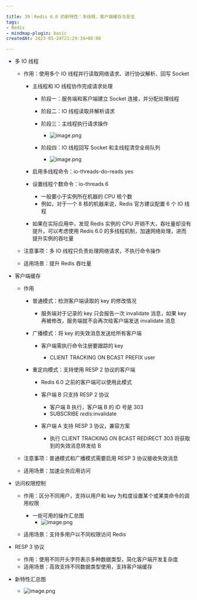 ```yaml
---

title: 39｜Redis 6.0 的新特性：多线程、客户端缓存与安全
tags:
- Redis
- mindmap-plugin: basic
createdAt: 2023-05-24T21:29:34+08:00

---
```


- 多 IO 线程

  - 作用：使用多个 IO 线程并行读取网络请求、进行协议解析、回写 Socket

    - 主线程和 IO 线程协作完成请求处理

      - 阶段一：服务端和客户端建立 Socket 连接，并分配处理线程
      - 阶段二：IO 线程读取并解析请求
      - 阶段三：主线程执行请求操作
        - ![image.png](https://cdn.jsdelivr.net/gh/11ze/static/images/redis-39-1.png)

      - 阶段四：IO 线程回写 Socket 和主线程清空全局队列
        - ![image.png](https://cdn.jsdelivr.net/gh/11ze/static/images/redis-39-2.png)

    - 启用多线程命令：io-threads-do-reads yes
    - 设置线程个数命令：io-threads 6

      - 一般要小于实例所在机器的 CPU 核个数
      - 例如，对于一个 8 核的机器来说，Redis 官方建议配置 6 个 IO 线程

    - 如果在实际应用中，发现 Redis 实例的 CPU 开销不大，吞吐量却没有提升，可以考虑使用 Redis 6.0 的多线程机制，加速网络处理，进而提升实例的吞吐量

  - 注意事项：多 IO 线程只负责处理网络请求，不执行命令操作
  - 适用场景：提升 Redis 吞吐量

- 客户端缓存

  - 作用

    - 普通模式：检测客户端读取的 key 的修改情况

      - 服务端对于记录的 key 只会报告一次 invalidate 消息，如果 key 再被修改，服务端就不会再次给客户端发送 invalidate 消息

    - 广播模式：将 key 的失效消息发送给所有客户端

      - 客户端需执行命令注册要跟踪的 key

        - CLIENT TRACKING ON BCAST PREFIX user

    - 重定向模式：支持使用 RESP 2 协议的客户端

      - Redis 6.0 之前的客户端可以使用此模式
      - 客户端 B 只支持 RESP 2 协议

        - 客户端 B 执行，客户端 B 的 ID 号是 303
        - SUBSCRIBE _redis_:invalidate

      - 客户端 A 支持 RESP 3 协议，兼容方案

        - 执行 CLIENT TRACKING ON BCAST REDIRECT 303 将获取到的失效消息转发给 B

  - 注意事项：普通模式和广播模式需要启用 RESP 3 协议接收失效消息
  - 适用场景：加速业务应用访问

- 访问权限控制

  - 作用：区分不同用户，支持以用户和 key 为粒度设置某个或某类命令的调用权限

    - 一些可用的操作汇总图
      - ![image.png](https://cdn.jsdelivr.net/gh/11ze/static/images/redis-39-3.png)

  - 适用场景：支持多用户以不同权限访问 Redis

- RESP 3 协议

  - 作用：使用不同开头字符表示多种数据类型，简化客户端开发复杂度
  - 适用场景：高效支持不同数据类型使用，支持客户端缓存

- 新特性汇总图
  - ![image.png](https://cdn.jsdelivr.net/gh/11ze/static/images/redis-39-4.png)

